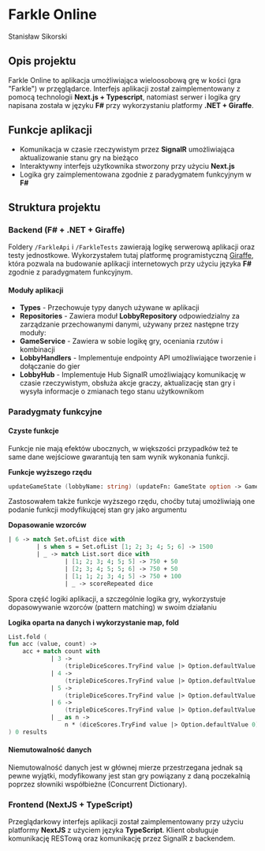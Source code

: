 # Farkle Online
Stanisław Sikorski

## Opis projektu
Farkle Online to aplikacja umożliwiająca wieloosobową grę w kości (gra "Farkle") w przęglądarce. Interfejs aplikacji został zaimplementowany z pomocą technologii **Next.js + Typescript**, natomiast serwer i logika gry napisana została w języku **F#** przy wykorzystaniu platformy **.NET + Giraffe**.

## Funkcje aplikacji
- Komunikacja w czasie rzeczywistym przez **SignalR** umożliwiająca aktualizowanie stanu gry na bieżąco
- Interaktywny interfejs użytkownika stworzony przy użyciu **Next.js** 
- Logika gry zaimplementowana zgodnie z paradygmatem funkcyjnym w **F#**

## Struktura projektu
### Backend (F# + .NET + Giraffe)
Foldery `/FarkleApi` i `/FarkleTests` zawierają logikę serwerową aplikacji oraz testy jednostkowe. Wykorzystałem tutaj platformę programistyczną [Giraffe]([afs](https://giraffe.wiki/)), która pozwala na budowanie aplikacji internetowych przy użyciu języka **F#** zgodnie z paradygmatem funkcyjnym.

#### Moduły aplikacji
- **Types** - Przechowuje typy danych używane w aplikacji
- **Repositories** - Zawiera moduł **LobbyRepository** odpowiedzialny za zarządzanie przechowanymi danymi, używany przez następne trzy moduły:
- **GameService** - Zawiera w sobie logikę gry, oceniania rzutów i kombinacji
- **LobbyHandlers** - Implementuje endpointy API umożliwiające tworzenie i dołączanie do gier 
- **LobbyHub** - Implementuje Hub SignalR umożliwiający komunikację w czasie rzeczywistym, obsłuża akcje graczy, aktualizację stan gry i wysyła informacje o zmianach tego stanu użytkownikom

### Paradygmaty funkcyjne
   
#### Czyste funkcje
Funkcje nie mają efektów ubocznych, w większości przypadków też te same dane wejściowe gwarantują ten sam wynik wykonania funkcji.

**Funkcje wyższego rzędu**
```fsharp
updateGameState (lobbyName: string) (updateFn: GameState option -> GameState)
```
Zastosowałem także funkcje wyższego rzędu, choćby tutaj umożliwiają one podanie funkcji modyfikującej stan gry jako argumentu

**Dopasowanie wzorców**
```fsharp
| 6 -> match Set.ofList dice with
        | s when s = Set.ofList [1; 2; 3; 4; 5; 6] -> 1500
        | _ -> match List.sort dice with
                | [1; 2; 3; 4; 5; 5] -> 750 + 50
                | [2; 3; 4; 5; 5; 6] -> 750 + 50
                | [1; 1; 2; 3; 4; 5] -> 750 + 100
                | _ -> scoreRepeated dice
```
Spora część logiki aplikacji, a szczególnie logika gry, wykorzystuje dopasowywanie wzorców (pattern matching) w swoim działaniu

**Logika oparta na danych i wykorzystanie map, fold**
```fsharp
List.fold (
fun acc (value, count) ->
    acc + match count with
            | 3 -> 
                (tripleDiceScores.TryFind value |> Option.defaultValue 0)
            | 4 ->
                (tripleDiceScores.TryFind value |> Option.defaultValue 0) * 2
            | 5 ->
                (tripleDiceScores.TryFind value |> Option.defaultValue 0) * 4
            | 6 ->
                (tripleDiceScores.TryFind value |> Option.defaultValue 0) * 8
            | _ as n ->
                n * (diceScores.TryFind value |> Option.defaultValue 0)
) 0 results
```

#### Niemutowalność danych
Niemutowalność danych jest w głównej mierze przestrzegana jednak są pewne wyjątki, modyfikowany jest stan gry powiązany z daną poczekalnią poprzez słowniki współbieżne (Concurrent Dictionary).


### Frontend (NextJS + TypeScript)
Przeglądarkowy interfejs aplikacji został zaimplementowany przy użyciu platformy **NextJS** z użyciem języka **TypeScript**. Klient obsługuje komunikację RESTową oraz komunikację przez SignalR z backendem.

